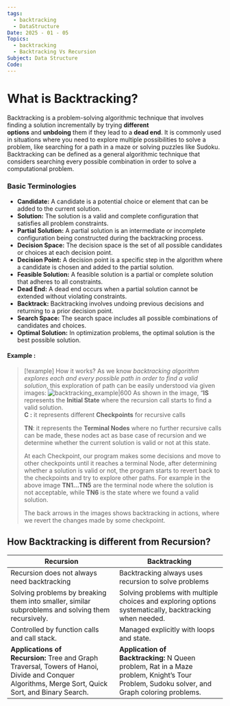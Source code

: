 ```yaml
---
tags:
  - backtracking
  - DataStructure
Date: 2025 - 01 - 05
Topics:
  - backtracking
  - Backtracking Vs Recursion
Subject: Data Structure
Code:
---
```

# What is Backtracking?
Backtracking is a problem-solving algorithmic technique that involves finding a solution incrementally by trying **different options** and **unbdoing** them if they lead to a **dead end**. It is commonly used in situations where you need to explore multiple possibilities to solve a problem, like searching for a path in a maze or solving puzzles like Sudoku.
Backtracking can be defined as a general algorithmic technique that considers searching every possible combination in order to solve a computational problem.
### Basic Terminologies

- **Candidate:** A candidate is a potential choice or element that can be added to the current solution.
- **Solution:** The solution is a valid and complete configuration that satisfies all problem constraints.
- **Partial Solution:** A partial solution is an intermediate or incomplete configuration being constructed during the backtracking process.
- **Decision Space:** The decision space is the set of all possible candidates or choices at each decision point.
- **Decision Point:** A decision point is a specific step in the algorithm where a candidate is chosen and added to the partial solution.
- **Feasible Solution:** A feasible solution is a partial or complete solution that adheres to all constraints.
- **Dead End:** A dead end occurs when a partial solution cannot be extended without violating constraints.
- **Backtrack:** Backtracking involves undoing previous decisions and returning to a prior decision point.
- **Search Space:** The search space includes all possible combinations of candidates and choices.
- **Optimal Solution:** In optimization problems, the optimal solution is the best possible solution.

#### Example :

> [!example] How it works?
> As we know *backtracking algorithm explores each and every possible path in order to find a valid solution*, this exploration of path can be easily understood via given images:
> ![backtracking_example|600](https://media.geeksforgeeks.org/wp-content/uploads/20231010124142/backtracking.png)
> As shown in the image, “**IS** represents the **Initial State** where the recursion call starts to find a valid solution.  
> **C :** it represents different **Checkpoints** for recursive calls
> 
> **TN**: it represents the **Terminal Nodes** where no further recursive calls can be made, these nodes act as base case of recursion and we determine whether the current solution is valid or not at this state.
> 
> At each Checkpoint, our program makes some decisions and move to other checkpoints until it reaches a terminal Node, after determining whether a solution is valid or not, the program starts to revert back to the checkpoints and try to explore other paths. For example in the above image **TN1…TN5** are the terminal node where the solution is not acceptable, while **TN6** is the state where we found a valid solution.
> 
> The back arrows in the images shows backtracking in actions, where we revert the changes made by some checkpoint.

## How Backtracking is different from Recursion?

| Recursion                                                                                                                                           | Backtracking                                                                                                                                |
| --------------------------------------------------------------------------------------------------------------------------------------------------- | ------------------------------------------------------------------------------------------------------------------------------------------- |
| Recursion does not always need backtracking                                                                                                         | Backtracking always uses recursion to solve problems                                                                                        |
| Solving problems by breaking them into smaller, similar subproblems and solving them recursively.                                                   | Solving problems with multiple choices and exploring options systematically, backtracking when needed.                                      |
| Controlled by function calls and call stack.                                                                                                        | Managed explicitly with loops and state.                                                                                                    |
| **Applications of Recursion:** Tree and Graph Traversal, Towers of Hanoi, Divide and Conquer Algorithms, Merge Sort, Quick Sort, and Binary Search. | **Application of Backtracking:** N Queen problem, Rat in a Maze problem, Knight’s Tour Problem, Sudoku solver, and Graph coloring problems. |
